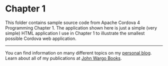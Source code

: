 Chapter 1
=========

This folder contains sample source code from Apache Cordova 4 Programming Chapter 1. The application shown here is just a simple (very simple) HTML application I use in Chapter 1 to illustrate the smallest possible Cordova web application. 

***

You can find information on many different topics on my [personal blog](http://www.johnwargo.com). Learn about all of my publications at [John Wargo Books](http://www.johnwargobooks.com). 
